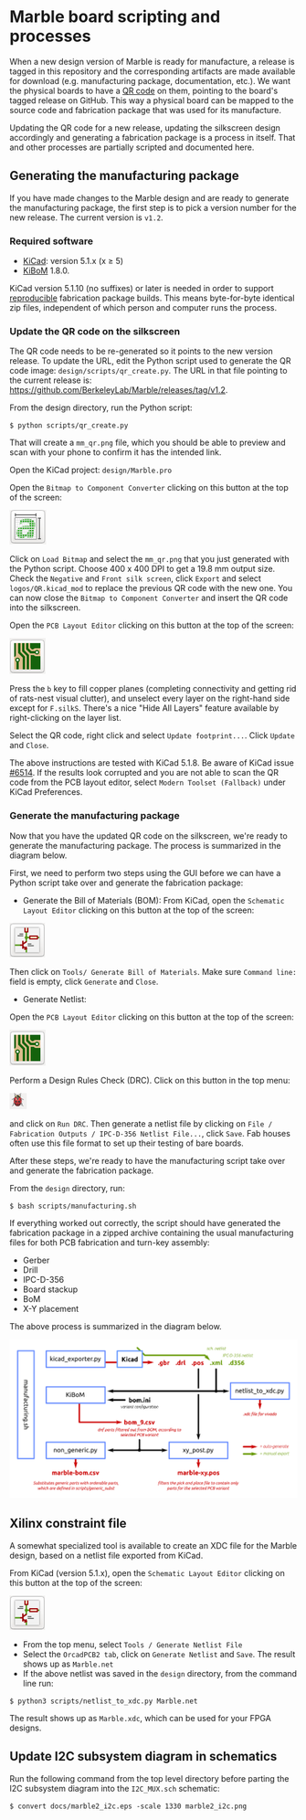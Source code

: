 # Marble board scripting and processes

When a new design version of Marble is ready for manufacture, a release is tagged in this repository and the corresponding artifacts are made available for download (e.g. manufacturing package, documentation, etc.). We want the physical boards to have a [QR code](https://en.wikipedia.org/wiki/QR_code) on them, pointing to the board's tagged release on GitHub.  This way a physical board can be mapped to the source code and fabrication package that was used for its manufacture.

Updating the QR code for a new release, updating the silkscreen design accordingly and generating a fabrication package is a process in itself. That and other processes are partially scripted and documented here.

## Generating the manufacturing package

If you have made changes to the Marble design and are ready to generate the manufacturing package, the first step is to pick a version number for the new release. The current version is `v1.2`.

### Required software

* [KiCad](https://www.kicad.org/): version 5.1.x (x &ge; 5)
* [KiBoM](https://github.com/SchrodingersGat/KiBoM) 1.8.0.

KiCad version 5.1.10 (no suffixes) or later is needed in order to support [reproducible](https://reproducible-builds.org) fabrication package builds. This means byte-for-byte identical zip files, independent of which person and computer runs the process.


### Update the QR code on the silkscreen

The QR code needs to be re-generated so it points to the new version release. To update the URL, edit the Python script used to generate the QR code image: `design/scripts/qr_create.py`. The URL in that file pointing to the current release is: <https://github.com/BerkeleyLab/Marble/releases/tag/v1.2>.

From the design directory, run the Python script:
```console
$ python scripts/qr_create.py
```
That will create a `mm_qr.png` file, which you should be able to preview and
scan with your phone to confirm it has the intended link.

Open the KiCad project: `design/Marble.pro`

Open the `Bitmap to Component Converter` clicking on this button at the top of the screen:

![Bitmap to Component Converter](img/bit2comp_button.png)

Click on `Load Bitmap` and select the `mm_qr.png` that you just generated with the Python script. Choose 400 x 400 DPI to get a 19.8 mm output size. Check the `Negative` and `Front silk screen`, click `Export` and select `logos/QR.kicad_mod` to replace the previous QR code with the new one. You can now close the `Bitmap to Component Converter` and insert the QR code into the silkscreen.

Open the `PCB Layout Editor` clicking on this button at the top of the screen:

![Pcbnew](img/pcbnew_button.png)

Press the `b` key to fill copper planes (completing connectivity and getting rid of rats-nest visual clutter), and unselect every layer on the right-hand side except for `F.silkS`.  There's a nice "Hide All Layers" feature available by right-clicking on the layer list.

Select the QR code, right click and select `Update footprint...`. Click `Update` and `Close`.

The above instructions are tested with KiCad 5.1.8. Be aware of KiCad issue [#6514](https://gitlab.com/kicad/code/kicad/-/issues/6514). If the results look corrupted and you are not able to scan the QR code from the PCB layout editor, select `Modern Toolset (Fallback)` under KiCad Preferences.

### Generate the manufacturing package

Now that you have the updated QR code on the silkscreen, we're ready to generate the manufacturing package. The process is summarized in the diagram below.

First, we need to perform two steps using the GUI before we can have a Python script take over and generate the fabrication package:

* Generate the Bill of Materials (BOM): From KiCad, open the `Schematic Layout Editor` clicking on this button at the top of the screen:

![Pcbnew](img/schem_button.png)

Then click on `Tools/ Generate Bill of Materials`. Make sure `Command line:` field is empty, click `Generate` and `Close`.

* Generate Netlist:

Open the `PCB Layout Editor` clicking on this button at the top of the screen:

![Pcbnew](img/pcbnew_button.png)

Perform a Design Rules Check (DRC). Click on this button in the top menu:

![drc](img/drc_button.png)

and click on `Run DRC`. Then generate a netlist file by clicking on `File / Fabrication Outputs / IPC-D-356 Netlist File...`, click `Save`.  Fab houses often use this file format to set up their testing of bare boards.

After these steps, we're ready to have the manufacturing script take over and generate the fabrication package.

From the `design` directory, run:

```console
$ bash scripts/manufacturing.sh
```

If everything worked out correctly, the script should have generated the fabrication package in a zipped archive containing the usual manufacturing files for both
PCB fabrication and turn-key assembly:
* Gerber
* Drill
* IPC-D-356
* Board stackup
* BoM
* X-Y placement

The above process is summarized in the diagram below.

![process](../../docs/manufacturing_scripts.png)

## Xilinx constraint file

A somewhat specialized tool is available to create an XDC file for the Marble design,
based on a netlist file exported from KiCad.

From KiCad (version 5.1.x), open the `Schematic Layout Editor` clicking on this button at the top of the screen:

![Pcbnew](img/schem_button.png)

* From the top menu, select `Tools / Generate Netlist File`
* Select the `OrcadPCB2 tab`, click on `Generate Netlist` and `Save`. The result shows up as `Marble.net`
* If the above netlist was saved in the `design` directory, from the command line run:
```console
$ python3 scripts/netlist_to_xdc.py Marble.net
```

The result shows up as `Marble.xdc`, which can be used for your FPGA designs.

## Update I2C subsystem diagram in schematics

Run the following command from the top level directory before parting the I2C subsystem diagram into the `I2C_MUX.sch` schematic:
```console
$ convert docs/marble2_i2c.eps -scale 1330 marble2_i2c.png
```
